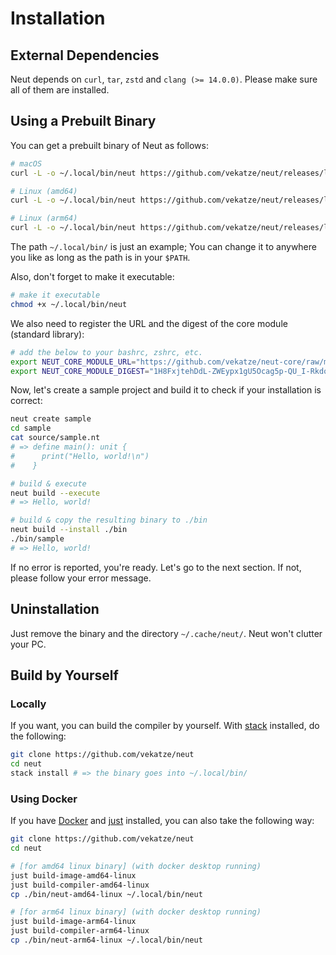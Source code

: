 # Installation

## External Dependencies

Neut depends on `curl`, `tar`, `zstd` and `clang (>= 14.0.0)`. Please make sure all of them are installed.

## Using a Prebuilt Binary

You can get a prebuilt binary of Neut as follows:

```sh
# macOS
curl -L -o ~/.local/bin/neut https://github.com/vekatze/neut/releases/latest/download/neut-arm64-darwin

# Linux (amd64)
curl -L -o ~/.local/bin/neut https://github.com/vekatze/neut/releases/latest/download/neut-amd64-linux

# Linux (arm64)
curl -L -o ~/.local/bin/neut https://github.com/vekatze/neut/releases/latest/download/neut-arm64-linux
```

The path `~/.local/bin/` is just an example; You can change it to anywhere you like as long as the path is in your `$PATH`.

Also, don't forget to make it executable:

```sh
# make it executable
chmod +x ~/.local/bin/neut
```

We also need to register the URL and the digest of the core module (standard library):

```sh
# add the below to your bashrc, zshrc, etc.
export NEUT_CORE_MODULE_URL="https://github.com/vekatze/neut-core/raw/main/archive/0-2-10.tar.zst"
export NEUT_CORE_MODULE_DIGEST="1H8FxjtehDdL-ZWEypx1gU5Ocag5p-QU_I-Rkdo6ePo="
```

Now, let's create a sample project and build it to check if your installation is correct:

```sh
neut create sample
cd sample
cat source/sample.nt
# => define main(): unit {
#      print("Hello, world!\n")
#    }

# build & execute
neut build --execute
# => Hello, world!

# build & copy the resulting binary to ./bin
neut build --install ./bin
./bin/sample
# => Hello, world!
```

If no error is reported, you're ready. Let's go to the next section. If not, please follow your error message.

## Uninstallation

Just remove the binary and the directory `~/.cache/neut/`. Neut won't clutter your PC.

## Build by Yourself

### Locally

If you want, you can build the compiler by yourself. With [stack](https://docs.haskellstack.org/en/stable/) installed, do the following:

```sh
git clone https://github.com/vekatze/neut
cd neut
stack install # => the binary goes into ~/.local/bin/
```

### Using Docker

If you have [Docker](https://www.docker.com/) and [just](https://github.com/casey/just) installed, you can also take the following way:

```sh
git clone https://github.com/vekatze/neut
cd neut

# [for amd64 linux binary] (with docker desktop running)
just build-image-amd64-linux
just build-compiler-amd64-linux
cp ./bin/neut-amd64-linux ~/.local/bin/neut

# [for arm64 linux binary] (with docker desktop running)
just build-image-arm64-linux
just build-compiler-arm64-linux
cp ./bin/neut-arm64-linux ~/.local/bin/neut
```
